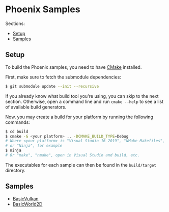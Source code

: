 # Phoenix Samples

Sections:

- [Setup](#setup)
- [Samples](#samples)

## Setup

To build the Phoenix samples, you need to have [CMake](https://cmake.org/)
installed.

First, make sure to fetch the submodule dependencies:

```sh
$ git submodule update --init --recursive
```

If you already know what build tool you're using, you can skip to the
next section.  Otherwise, open a command line and run `cmake --help` to
see a list of available build generators.

Now, you may create a build for your platform by running the following commands:

```sh
$ cd build
$ cmake -G <your platform> .. -DCMAKE_BUILD_TYPE=Debug
# Where <your platform> is "Visual Studio 16 2019", "NMake Makefiles",
# or "Ninja", for example
$ ninja
# Or "make", "nmake", open in Visual Studio and build, etc.
```

The executables for each sample can then be found in the `build/target`
directory.

## Samples

- [BasicVulkan](basic_vulkan/README.md)
- [BasicWorld2D](basic_world2d/README.md)
